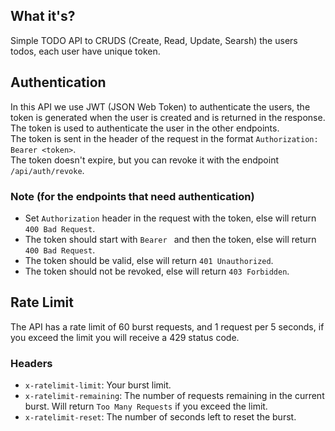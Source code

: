 ## What it's?
<!-- What it is the RESTful todo api -->
Simple TODO API to CRUDS (Create, Read, Update, Searsh) the users todos, each user have unique token.

## Authentication
<!-- How to authenticate -->
In this API we use JWT (JSON Web Token) to authenticate the users, the token is generated when the user is created and is returned in the response. The token is used to authenticate the user in the other endpoints.<br>
The token is sent in the header of the request in the format `Authorization: Bearer <token>`.<br>
The token doesn't expire, but you can revoke it with the endpoint `/api/auth/revoke`.

### Note (for the endpoints that need authentication)

- Set `Authorization` header in the request with the token, else will return `400 Bad Request`.
- The token should start with `Bearer ` and then the token, else will return `400 Bad Request`.
- The token should be valid, else will return `401 Unauthorized`.
- The token should not be revoked, else will return `403 Forbidden`.

## Rate Limit
<!-- How the ratelimit work in the API -->
The API has a rate limit of 60 burst requests, and 1 request per 5 seconds, if you exceed the limit you will receive a 429 status code.

### Headers
<!-- The ratelimit headers -->

- `x-ratelimit-limit`: Your burst limit.
- `x-ratelimit-remaining`: The number of requests remaining in the current burst. Will return `Too Many Requests` if you exceed the limit.
- `x-ratelimit-reset`: The number of seconds left to reset the burst.
